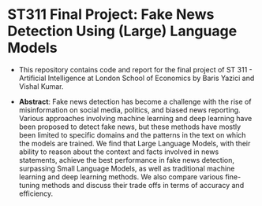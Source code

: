 # ST311 Final Project: Fake News Detection Using (Large) Language Models

- This repository contains code and report for the final project of ST 311 - Artificial Intelligence at London School of Economics by Baris Yazici and Vishal Kumar.

- **Abstract**: Fake news detection has become a challenge with the rise of misinformation on social media, politics, and biased news reporting. Various approaches involving machine learning and deep learning have been proposed to detect fake news, but these methods have mostly been limited to specific domains and the patterns in the text on which the models are trained. We find that Large Language Models, with their ability to reason about the context and facts involved in news statements, achieve the best performance in fake news detection, surpassing Small Language Models, as well as traditional machine learning and deep learning methods. We also compare various fine-tuning methods and discuss their trade offs in terms of accuracy and efficiency.
